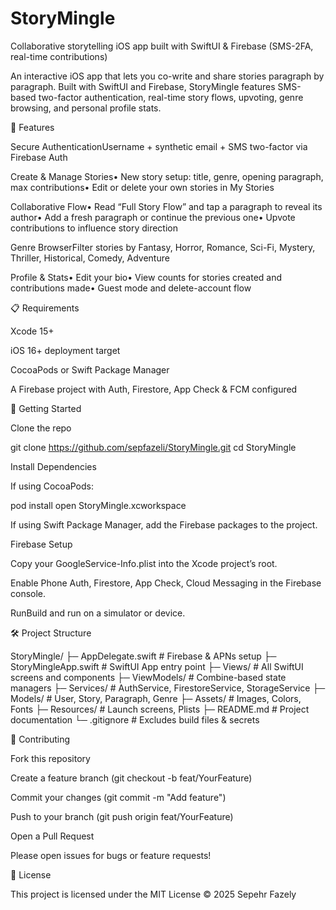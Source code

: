 # StoryMingle
Collaborative storytelling iOS app built with SwiftUI &amp; Firebase (SMS-2FA, real-time contributions)


An interactive iOS app that lets you co-write and share stories paragraph by paragraph. Built with SwiftUI and Firebase, StoryMingle features SMS-based two-factor authentication, real-time story flows, upvoting, genre browsing, and personal profile stats.



🚀 Features

Secure AuthenticationUsername + synthetic email + SMS two-factor via Firebase Auth

Create & Manage Stories• New story setup: title, genre, opening paragraph, max contributions• Edit or delete your own stories in My Stories

Collaborative Flow• Read “Full Story Flow” and tap a paragraph to reveal its author• Add a fresh paragraph or continue the previous one• Upvote contributions to influence story direction

Genre BrowserFilter stories by Fantasy, Horror, Romance, Sci-Fi, Mystery, Thriller, Historical, Comedy, Adventure

Profile & Stats• Edit your bio• View counts for stories created and contributions made• Guest mode and delete-account flow

📋 Requirements

Xcode 15+

iOS 16+ deployment target

CocoaPods or Swift Package Manager

A Firebase project with Auth, Firestore, App Check & FCM configured

🔧 Getting Started

Clone the repo

git clone https://github.com/sepfazeli/StoryMingle.git
cd StoryMingle

Install Dependencies

If using CocoaPods:

pod install
open StoryMingle.xcworkspace

If using Swift Package Manager, add the Firebase packages to the project.

Firebase Setup

Copy your GoogleService-Info.plist into the Xcode project’s root.

Enable Phone Auth, Firestore, App Check, Cloud Messaging in the Firebase console.

RunBuild and run on a simulator or device.

🛠 Project Structure

StoryMingle/
├─ AppDelegate.swift       # Firebase & APNs setup
├─ StoryMingleApp.swift    # SwiftUI App entry point
├─ Views/                  # All SwiftUI screens and components
├─ ViewModels/             # Combine-based state managers
├─ Services/               # AuthService, FirestoreService, StorageService
├─ Models/                 # User, Story, Paragraph, Genre
├─ Assets/                 # Images, Colors, Fonts
├─ Resources/              # Launch screens, Plists
├─ README.md               # Project documentation
└─ .gitignore              # Excludes build files & secrets

🤝 Contributing

Fork this repository

Create a feature branch (git checkout -b feat/YourFeature)

Commit your changes (git commit -m "Add feature")

Push to your branch (git push origin feat/YourFeature)

Open a Pull Request

Please open issues for bugs or feature requests!

📄 License

This project is licensed under the MIT License © 2025 Sepehr Fazely
